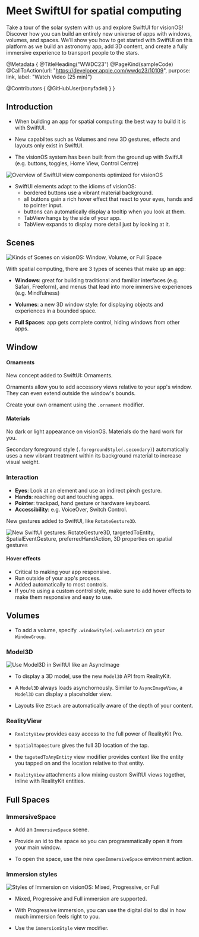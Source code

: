 # Meet SwiftUI for spatial computing

Take a tour of the solar system with us and explore SwiftUI for visionOS! Discover how you can build an entirely new universe of apps with windows, volumes, and spaces. We’ll show you how to get started with SwiftUI on this platform as we build an astronomy app, add 3D content, and create a fully immersive experience to transport people to the stars.

@Metadata {
   @TitleHeading("WWDC23")
   @PageKind(sampleCode)
   @CallToAction(url: "https://developer.apple.com/wwdc23/10109", purpose: link, label: "Watch Video (25 min)")

   @Contributors {
      @GitHubUser(ronyfadel)
   }
}



## Introduction

* When building an app for spatial computing: the best way to build it is with SwiftUI.

* New capabiltes such as Volumes and new 3D gestures, effects and layouts only exist in SwiftUI.

* The visionOS system has been built from the ground up with SwiftUI (e.g. buttons, toggles, Home View, Control Centre)

![Overview of SwiftUI view components optimized for visionOS][ui-components]

[ui-components]: WWDC23-10109-ui-components

* SwiftUI elements adapt to the idioms of visionOS:
	* bordered buttons use a vibrant material background.
	* all buttons gain a rich hover effect that react to your eyes, hands and to pointer input.
	* buttons can automatically display a tooltip when you look at them.
	* TabView hangs by the side of your app.
	* TabView expands to display more detail just by looking at it.


## Scenes

![Kinds of Scenes on visionOS: Window, Volume, or Full Space][spatial-scenes]

[spatial-scenes]: WWDC23-10109-spatial-scenes

With spatial computing, there are 3 types of scenes that make up an app:
* **Windows**: great for building traditional and familiar interfaces (e.g. Safari, Freeform), and menus that lead into more immersive experiences (e.g. Mindfulness)

* **Volumes**: a new 3D window style: for displaying objects and experiences in a bounded space.

* **Full Spaces**: app gets complete control, hiding windows from other apps.

## Window

#### Ornaments

New concept added to SwiftUI: Ornaments.

Ornaments allow you to add accessory views relative to your app's window. They can even extend outside the window's bounds.

Create your own ornament using the `.ornament` modifier.

#### Materials

No dark or light appearance on visionOS. Materials do the hard work for you.

Secondary foreground style (`.foregroundStyle(.secondary)`) automatically uses a new vibrant treatment within its background material to increase visual weight.

### Interaction
- **Eyes**: Look at an element and use an indirect pinch gesture.
- **Hands**: reaching out and touching apps.
- **Pointer**: trackpad, hand gesture or hardware keyboard.
- **Accessibility**: e.g. VoiceOver, Switch Control.

New gestures added to SwiftUI, like `RotateGesture3D`.

![New SwiftUI gestures: RotateGesture3D, targetedToEntity, SpatialEventGesture, preferredHandAction, 3D properties on spatial gestures][spacial-swiftui-gestures]

[spacial-swiftui-gestures]: WWDC23-10109-spacial-swiftui-gestures

#### Hover effects
* Critical to making your app responsive.
* Run outside of your app's process.
* Added automatically to most controls.
* If you're using a custom control style, make sure to add hover effects to make them responsive and easy to use.

## Volumes
* To add a volume, specify `.windowStyle(.volumetric)` on your `WindowGroup`.

### Model3D

![Use Model3D in SwiftUI like an AsyncImage][model3d]

[model3d]: WWDC23-10109-model3d

* To display a 3D model, use the new `Model3D` API from RealityKit.

* A `Model3D` always loads asynchornously. Similar to `AsyncImageView`, a `Model3D` can display a placeholder view.

* Layouts like `ZStack` are automatically aware of the depth of your content.

### RealityView

* `RealityView` provides easy access to the full power of RealityKit Pro.

* `SpatialTapGesture` gives the full 3D location of the tap.

* the `tagetedToAnyEntity` view modifier provides context like the entity you tapped on and the location relative to that entity.

* `RealityView` attachments allow mixing custom SwiftUI views together, inline with RealityKit entities.

## Full Spaces

### ImmersiveSpace

* Add an `ImmersiveSpace` scene.

* Provide an id to the space so you can programmatically open it from your main window.

* To open the space, use the new `openImmersiveSpace` environment action.

### Immersion styles

![Styles of Immersion on visionOS: Mixed, Progressive, or Full][immersion-styles]

[immersion-styles]: WWDC23-10109-immersion-styles

* Mixed, Progressive and Full immersion are supported.

* With Progressive immersion, you can use the digital dial to dial in how much immersion feels right to you.

* Use the `immersionStyle` view modifier.
